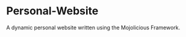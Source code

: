 Personal-Website
================

A dynamic personal website written using the Mojolicious Framework. 
